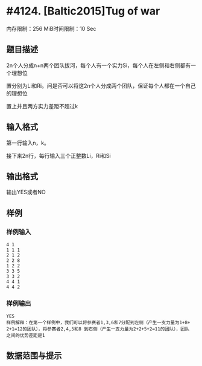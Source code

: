 # #4124. [Baltic2015]Tug of war

内存限制：256 MiB时间限制：10 Sec

## 题目描述

2n个人分成n+n两个团队拔河，每个人有一个实力Si，每个人在左侧和右侧都有一个理想位

置分别为Li和Ri。问是否可以将这2n个人分成两个团队，保证每个人都在一个自己的理想位

置上并且两方实力差距不超过k

## 输入格式

第一行输入n，k。

接下来2n行，每行输入三个正整数Li，Ri和Si

## 输出格式

输出YES或者NO

## 样例

### 样例输入

    
    4 1
    1 1 1
    2 1 2
    2 2 8
    1 2 2
    3 3 5
    3 3 2
    4 4 1
    4 4 2
    

### 样例输出

    
    YES
    样例解释：在第一个样例中，我们可以将参赛者1,3,6和7分配到左侧（产生一支力量为1+8+
    2+1=12的团队），将参赛者2,4,5和8 到右侧（产生一支力量为2+2+5+2=11的团队），团队
    之间的优势差距是1
    

## 数据范围与提示
